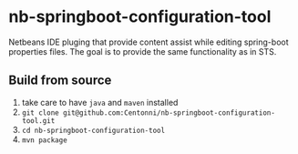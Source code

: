 # nb-springboot-configuration-tool
Netbeans IDE pluging that provide content assist while editing spring-boot properties files.
The goal is to provide the same functionality as in STS.

## Build from source

1. take care to have `java` and `maven` installed
2. `git clone git@github.com:Centonni/nb-springboot-configuration-tool.git`
3. `cd nb-springboot-configuration-tool`
4. `mvn package`


